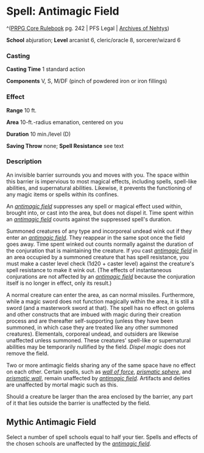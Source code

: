 # Spell: Antimagic Field

^([PRPG Core Rulebook][ss-antimagic-field] pg. 242 | PFS Legal | [Archives of Nehtys][sn-antimagic-field])

**School** abjuration; **Level** arcanist 6, cleric/oracle 8, sorcerer/wizard 6

### Casting

**Casting Time** 1 standard action  

**Components** V, S, M/DF (pinch of powdered iron or iron fillings)

### Effect

**Range** 10 ft.  

**Area** 10-ft.-radius emanation, centered on you  

**Duration** 10 min./level (D)  

**Saving Throw** none; **Spell Resistance** see text

### Description

An invisible barrier surrounds you and moves with you. The space within this barrier is impervious to most magical effects, including spells, spell-like abilities, and supernatural abilities. Likewise, it prevents the functioning of any magic items or spells within its confines.  

An _[antimagic field]_ suppresses any spell or magical effect used within, brought into, or cast into the area, but does not dispel it. Time spent within an _[antimagic field]_ counts against the suppressed spell's duration.  

Summoned creatures of any type and incorporeal undead wink out if they enter an _[antimagic field]_. They reappear in the same spot once the field goes away. Time spent winked out counts normally against the duration of the conjuration that is maintaining the creature. If you cast _[antimagic field]_ in an area occupied by a summoned creature that has spell resistance, you must make a caster level check (1d20 + caster level) against the creature's spell resistance to make it wink out. (The effects of instantaneous conjurations are not affected by an _[antimagic field]_ because the conjuration itself is no longer in effect, only its result.)  

A normal creature can enter the area, as can normal missiles. Furthermore, while a magic sword does not function magically within the area, it is still a sword (and a masterwork sword at that). The spell has no effect on golems and other constructs that are imbued with magic during their creation process and are thereafter self-supporting (unless they have been summoned, in which case they are treated like any other summoned creatures). Elementals, corporeal undead, and outsiders are likewise unaffected unless summoned. These creatures' spell-like or supernatural abilities may be temporarily nullified by the field. _Dispel magic_ does not remove the field.  

Two or more antimagic fields sharing any of the same space have no effect on each other. Certain spells, such as _[wall of force]_, _[prismatic sphere]_, and _[prismatic wall]_, remain unaffected by _[antimagic field]_. Artifacts and deities are unaffected by mortal magic such as this.  

Should a creature be larger than the area enclosed by the barrier, any part of it that lies outside the barrier is unaffected by the field.

## Mythic Antimagic Field

Select a number of spell schools equal to half your tier. Spells and effects of the chosen schools are unaffected by the _[antimagic field]_.

[ss-antimagic-field]: http://paizo.com/pathfinderRPG/v57
[sn-antimagic-field]: http://www.archivesofnethys.com/SpellDisplay.aspx?ItemName=Antimagic%20Field
[antimagic field]: http://www.archivesofnethys.com/SpellDisplay.aspx?ItemName=antimagic%20field
[prismatic sphere]: http://www.archivesofnethys.com/SpellDisplay.aspx?ItemName=prismatic%20sphere
[prismatic wall]: http://www.archivesofnethys.com/SpellDisplay.aspx?ItemName=prismatic%20wall
[wall of force]: http://www.archivesofnethys.com/SpellDisplay.aspx?ItemName=wall%20of%20force
